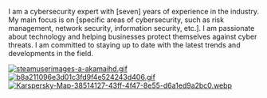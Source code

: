  I am a cybersecurity expert with [seven] years of experience in the industry. My main focus is on [specific areas of cybersecurity, such as risk management, network security, information security, etc.]. I am passionate about technology and helping businesses protect themselves against cyber threats. I am committed to staying up to date with the latest trends and developments in the field.
 
 
[![steamuserimages-a-akamaihd.gif](https://i.postimg.cc/4xPX87cy/steamuserimages-a-akamaihd.gif)](https://postimg.cc/87F8cCtg)
[![b8a211096e3d01c3fd9f4e524243d406.gif](https://i.postimg.cc/L5w1ggxx/b8a211096e3d01c3fd9f4e524243d406.gif)](https://postimg.cc/SYLswRF9)
[![Karspersky-Map-38514127-43ff-4f47-8e55-d6a1ed9a2bc0.webp](https://i.postimg.cc/bYxcCfxB/Karspersky-Map-38514127-43ff-4f47-8e55-d6a1ed9a2bc0.webp)](https://postimg.cc/xq1487Fv)







